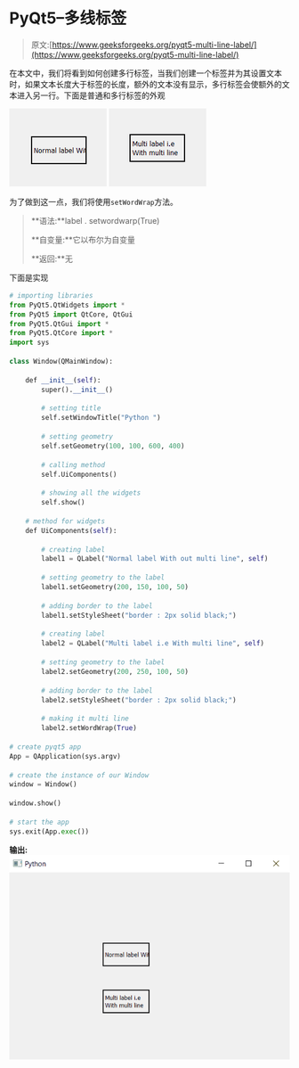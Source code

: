 # PyQt5–多线标签

> 原文:[https://www.geeksforgeeks.org/pyqt5-multi-line-label/](https://www.geeksforgeeks.org/pyqt5-multi-line-label/)

在本文中，我们将看到如何创建多行标签，当我们创建一个标签并为其设置文本时，如果文本长度大于标签的长度，额外的文本没有显示，多行标签会使额外的文本进入另一行。下面是普通和多行标签的外观

![](img/db550c5ab8cffd551a4bfd37d3da21ac.png) ![](img/5b69679c9b1b81fcd899fa41e82460f9.png)

为了做到这一点，我们将使用`setWordWrap`方法。

> **语法:**label . setwordwarp(True)
> 
> **自变量:**它以布尔为自变量
> 
> **返回:**无

下面是实现

```py
# importing libraries
from PyQt5.QtWidgets import * 
from PyQt5 import QtCore, QtGui
from PyQt5.QtGui import * 
from PyQt5.QtCore import * 
import sys

class Window(QMainWindow):

    def __init__(self):
        super().__init__()

        # setting title
        self.setWindowTitle("Python ")

        # setting geometry
        self.setGeometry(100, 100, 600, 400)

        # calling method
        self.UiComponents()

        # showing all the widgets
        self.show()

    # method for widgets
    def UiComponents(self):

        # creating label
        label1 = QLabel("Normal label With out multi line", self)

        # setting geometry to the label
        label1.setGeometry(200, 150, 100, 50)

        # adding border to the label
        label1.setStyleSheet("border : 2px solid black;")

        # creating label
        label2 = QLabel("Multi label i.e With multi line", self)

        # setting geometry to the label
        label2.setGeometry(200, 250, 100, 50)

        # adding border to the label
        label2.setStyleSheet("border : 2px solid black;")

        # making it multi line
        label2.setWordWrap(True)

# create pyqt5 app
App = QApplication(sys.argv)

# create the instance of our Window
window = Window()

window.show()

# start the app
sys.exit(App.exec())
```

**输出:**
![](img/6007b686e7c03d6edb09996c584746c2.png)